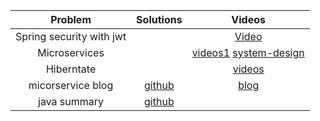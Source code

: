 Problem | Solutions | Videos 
| :---:   | :-: | :-: 
|Spring security with jwt | | [Video](https://www.youtube.com/watch?v=X80nJ5T7YpE)  | 
|Microservices|  |[videos1](https://www.youtube.com/playlist?list=PLqq-6Pq4lTTaoaVoQVfRJPqvNTCjcTvJB) [system-design](https://www.youtube.com/playlist?list=PLkQkbY7JNJuDqCFncFdTzGm6cRYCF-kZO)
|Hiberntate| |[videos](https://www.youtube.com/playlist?list=PL4AFF701184976B25)
|micorservice blog|[github](https://github.com/piomin/sample-spring-microservices-advanced)|[blog](https://piotrminkowski.com/2017/04/14/microservices-api-documentation-with-swagger2/)
|java summary|[github](https://github.com/deepak-malik/Effective-JAVA-Summary)
